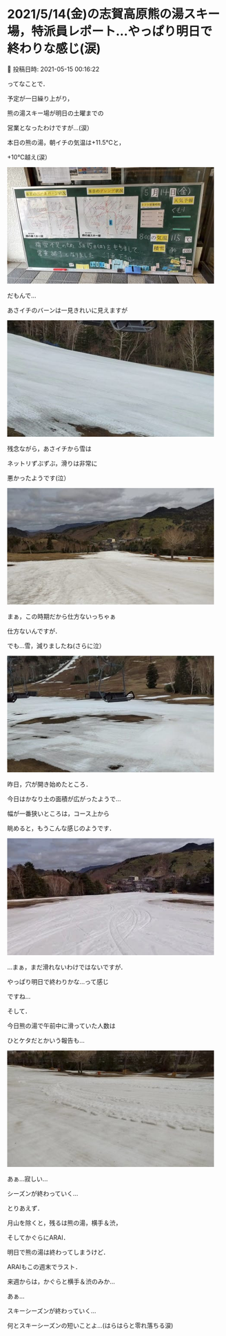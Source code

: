 # 2021/5/14(金)の志賀高原熊の湯スキー場，特派員レポート…やっぱり明日で終わりな感じ(涙)

📅 投稿日時: 2021-05-15 00:16:22

ってなことで．


予定が一日繰り上がり，


熊の湯スキー場が明日の土曜までの


営業となったわけですが…(涙）





本日の熊の湯，朝イチの気温は+11.5℃と，


+10℃越え(涙）




![8dd3dcfbe4a96376975515b50abaa23c.jpg](images/8dd3dcfbe4a96376975515b50abaa23c.jpg)







だもんで…


あさイチのバーンは一見きれいに見えますが




![98c7a45e6c3846580c3942cd73bb75c2.jpg](images/98c7a45e6c3846580c3942cd73bb75c2.jpg)




残念ながら，あさイチから雪は


ネットリずぶずぶ，滑りは非常に


悪かったようです(泣）




![008a53bfb760e2a4a2b06969f2603e9e.jpg](images/008a53bfb760e2a4a2b06969f2603e9e.jpg)




まぁ，この時期だから仕方ないっちゃぁ


仕方ないんですが．


でも…雪，減りましたね(さらに泣）




![80e1c941da22a662892c0929e4c38320.jpg](images/80e1c941da22a662892c0929e4c38320.jpg)




昨日，穴が開き始めたところ．


今日はかなり土の面積が広がったようで…


幅が一番狭いところは，コース上から


眺めると，もうこんな感じのようです．




![a7e7daa40134a59e8624e26e678d79e6.jpg](images/a7e7daa40134a59e8624e26e678d79e6.jpg)




…まぁ，まだ滑れないわけではないですが．


やっぱり明日で終わりかな…って感じ


ですね…


そして．


今日熊の湯で午前中に滑っていた人数は


ひとケタだとかいう報告も…




![c891cc6c9fa404ddbbda19ed351c3a13.jpg](images/c891cc6c9fa404ddbbda19ed351c3a13.jpg)







あぁ…寂しい…


シーズンが終わっていく…





とりあえず．


月山を除くと，残るは熊の湯，横手＆渋，


そしてかぐらにARAI．


明日で熊の湯は終わってしまうけど．


ARAIもこの週末でラスト．





来週からは，かぐらと横手＆渋のみか…


あぁ…


スキーシーズンが終わっていく…


何とスキーシーズンの短いことよ…(はらはらと零れ落ちる涙)
